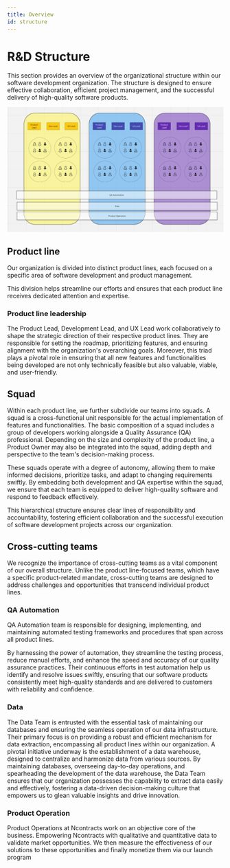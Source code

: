 ```yaml
---
title: Overview
id: structure
---
```


# R&D Structure

This section provides an overview of the organizational structure within our software development organization.
The structure is designed to ensure effective collaboration, efficient project management,
and the successful delivery of high-quality software products.

![img_1.png](../../static/img/rd_structure.png)

## Product line

Our organization is divided into distinct product lines,
each focused on a specific area of software development and product management.

This division helps streamline our efforts
and ensures that each product line receives dedicated attention and expertise.

### Product line leadership

The Product Lead, Development Lead,
and UX Lead work collaboratively to shape the strategic direction of their respective product lines.
They are responsible for setting the roadmap, prioritizing features,
and ensuring alignment with the organization's overarching goals.
Moreover,
this triad plays a pivotal role
in ensuring
that all new features and functionalities being developed are not only technically feasible but also valuable,
viable, and user-friendly.

## Squad

Within each product line, we further subdivide our teams into squads.
A squad is a cross-functional unit responsible for the actual implementation of features and functionalities.
The basic composition of a squad includes a group of developers working alongside a Quality Assurance (QA) professional.
Depending on the size and complexity of the product line, a Product Owner may also be integrated into the squad,
adding depth and perspective to the team's decision-making process.

These squads operate with a degree of autonomy, allowing them to make informed decisions,
prioritize tasks, and adapt to changing requirements swiftly.
By embedding both development and QA expertise within the squad,
we ensure that each team is equipped to deliver high-quality software and respond to feedback effectively.

This hierarchical structure ensures clear lines of responsibility and accountability, fostering efficient collaboration and the successful execution of software development projects across our organization.

## Cross-cutting teams

We recognize the importance of cross-cutting teams as a vital component of our overall structure.
Unlike the product line-focused teams,
which have a specific product-related mandate,
cross-cutting teams are designed to address challenges and opportunities that transcend individual product lines.

### QA Automation

QA Automation team is responsible for designing, implementing,
and maintaining automated testing frameworks and procedures that span across all product lines.

By harnessing the power of automation, they streamline the testing process, reduce manual efforts, and enhance the speed and accuracy of our quality assurance practices. Their continuous efforts in test automation help us identify and resolve issues swiftly, ensuring that our software products consistently meet high-quality standards and are delivered to customers with reliability and confidence.

### Data

The Data Team is entrusted with the essential task of maintaining our databases and ensuring the seamless operation of our data infrastructure. Their primary focus is on providing a robust and efficient mechanism for data extraction, encompassing all product lines within our organization. A pivotal initiative underway is the establishment of a data warehouse, designed to centralize and harmonize data from various sources. By maintaining databases, overseeing day-to-day operations, and spearheading the development of the data warehouse, the Data Team ensures that our organization possesses the capability to extract data easily and effectively, fostering a data-driven decision-making culture that empowers us to glean valuable insights and drive innovation.


### Product Operation

Product Operations at Ncontracts work on an objective core of the business.
Empowering Ncontracts with qualitative and quantitative data to validate market opportunities.
We then measure the effectiveness of our solutions to these opportunities
and finally monetize them via our launch program



